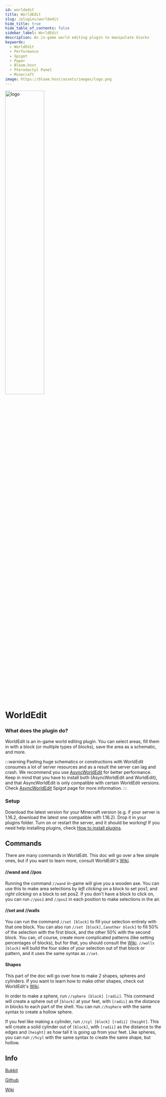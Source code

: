 ```yaml
---
id: worldedit
title: WorldEdit
slug: /plugins/worldedit
hide_title: true
hide_table_of_contents: false
sidebar_label: WorldEdit
description: An in-game world editing plugin to manipulate blocks
keywords:
  - WorldEdit
  - Performance
  - Spigot
  - Paper
  - Bloom.host
  - Pterodactyl Panel
  - Minecraft
image: https://bloom.host/assets/images/logo.png
---
```


<div class="text--center">
<img src="https://bloom.host/assets/images/logo.png" alt="logo" height="50%" width="50%"/>
<h1>WorldEdit</h1>
</div>

### What does the plugin do?

WorldEdit is an in-game world editing plugin. You can select areas, fill them in with a block (or multiple types of blocks), save the area as a schematic, and more.  

:::warning
Pasting huge schematics or constructions with WorldEdit consumes a lot of server resources and as a result the server can lag and crash. We recommend you use [AsyncWorldEdit](https://www.spigotmc.org/resources/asyncworldedit.327/) for better performance. Keep in mind that you have to install both (AsyncWorldEdit and WorldEdit), and that AsyncWorldEdit is only compatible with certain WorldEdit versions. Check [AsyncWorldEdit](https://www.spigotmc.org/resources/asyncworldedit.327/) Spigot page for more information.
:::

### Setup

Download the latest version for your Minecraft version (e.g. if your server is 1.16.2, download the latest one compatible with 1.16.2). Drop it in your plugins folder. Turn on or restart the server, and it should be working! If you need help installing plugins, check [How to install plugins](https://docs.bloom.host/bukkit-plugins).  

## Commands

There are many commands in WorldEdit. This doc will go over a few simple ones, but if you want to learn more, consult WorldEdit's [Wiki](https://worldedit.enginehub.org/en/latest/).  

#### //wand and //pos

Running the command `//wand` in-game will give you a wooden axe. You can use this to make area selections by *left clicking* on a block to set pos1, and *right clicking* on a block to set pos2. If you don't have a block to click on, you can run `//pos1` and `//pos2` in each position to make selections in the air.  

#### //set and //walls

You can run the command `//set [block]` to fill your selection entirely with that one block. You can also run `//set [block],[another block]` to fill 50% of the selection with the first block, and the other 50% with the second block. You can, of course, create more complicated patterns (like setting percentages of blocks), but for that, you should consult the [Wiki](https://worldedit.enginehub.org/en/latest/). `//walls [block]` will build the four sides of your selection out of that block or pattern, and it uses the same syntax as `//set`.  

#### Shapes

This part of the doc will go over how to make 2 shapes, spheres and cylinders. If you want to learn how to make other shapes, check out WorldEdit's [Wiki](https://worldedit.enginehub.org/en/latest/).  

In order to make a sphere, run `//sphere [block] [radii]`. This command will create a sphere out of `[block]` at your feet, with `[radii]` as the distance in blocks to each part of the shell. You can run `//hsphere` with the same syntax to create a hollow sphere.  

If you feel like making a cylinder, run `//cyl [block] [radii] [height]`. This will create a solid cylinder out of `[block]`, with `[radii]` as the distance to the edges and `[height]` as how tall it is going up from your feet. Like spheres, you can run `//hcyl` with the same syntax to create the same shape, but hollow.  

## Info

[Bukkit](https://dev.bukkit.org/projects/worldedit)  

[Github](https://github.com/EngineHub/WorldEdit)  

[Wiki](https://worldedit.enginehub.org/en/latest/)
